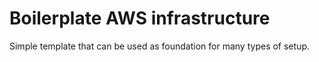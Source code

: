 # Boilerplate AWS infrastructure

Simple template that can be used as foundation for many types of setup.